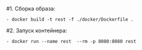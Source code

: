 #1. Сборка образа:
```
- docker build -t rest -f ./docker/Dockerfile .

```
#2. Запуск контейнера:
```
- docker run --name rest  --rm -p 8080:8080 rest

```